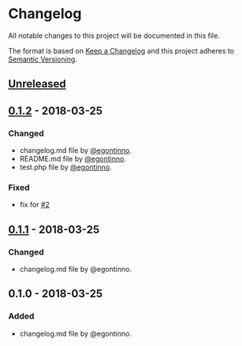 # Changelog
All notable changes to this project will be documented in this file.

The format is based on [Keep a Changelog](http://keepachangelog.com/en/1.0.0/)
and this project adheres to [Semantic Versioning](http://semver.org/spec/v2.0.0.html).

## [Unreleased]

## [0.1.2] - 2018-03-25
### Changed
- changelog.md file by [@egontinno].
- README.md file by [@egontinno].
- test.php file by [@egontinno].
### Fixed 
- fix for [#2]

## [0.1.1] - 2018-03-25
### Changed
- changelog.md file by @egontinno.

## 0.1.0 - 2018-03-25
### Added
- changelog.md file by @egontinno.

[Unreleased]: https://github.com/egontinno/testing/compare/0.1.1...HEAD
[0.1.2]: https://github.com/egontinno/testing/compare/0.1.1...0.1.2
[0.1.1]: https://github.com/egontinno/testing/compare/0.1.0...0.1.1

[#2]: https://github.com/egontinno/testing/issues/2

[@egontinno]: https://github.com/egontinno